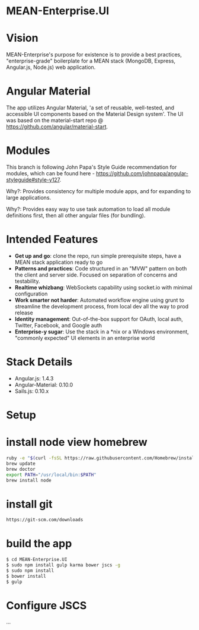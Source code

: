 MEAN-Enterprise.UI
==================

# Vision

MEAN-Enterprise's purpose for existence is to provide a best practices, "enterprise-grade" boilerplate for a MEAN stack (MongoDB, Express, Angular.js, Node.js) web application.

# Angular Material
The app utilizes Angular Material, 'a set of reusable, well-tested, and accessible UI components based on the Material Design system'.  The UI was based on the material-start repo @ https://github.com/angular/material-start.

# Modules
This branch is following John Papa's Style Guide recommendation for modules, which can be found here - https://github.com/johnpapa/angular-styleguide#style-y127.

Why?: Provides consistency for multiple module apps, and for expanding to large applications.

Why?: Provides easy way to use task automation to load all module definitions first, then all other angular files (for bundling).

# Intended Features

* **Get up and go**: clone the repo, run simple prerequisite steps, have a MEAN stack application ready to go
* **Patterns and practices**: Code structured in an "MVW" pattern on both the client and server side. Focused on separation of concerns and testability.
* **Realtime whizbang**: WebSockets capability using socket.io with minimal configuration
* **Work smarter not harder**: Automated workflow engine using grunt to streamline the development process, from local dev all the way to prod release
* **Identity management**: Out-of-the-box support for OAuth, local auth, Twitter, Facebook, and Google auth
* **Enterprise-y sugar**: Use the stack in a *nix or a Windows environment, "commonly expected" UI elements in an enterprise world

# Stack Details

* Angular.js: 1.4.3
* Angular-Material: 0.10.0
* Sails.js: 0.10.x


Setup
=====

# install node view homebrew
```sh
ruby -e "$(curl -fsSL https://raw.githubusercontent.com/Homebrew/install/master/install)"
brew update
brew doctor
export PATH="/usr/local/bin:$PATH"
brew install node
```

# install git
```sh
https://git-scm.com/downloads
```

# build the app
```sh
$ cd MEAN-Enterprise.UI
$ sudo npm install gulp karma bower jscs -g
$ sudo npm install
$ bower install
$ gulp
```

# Configure JSCS
...
